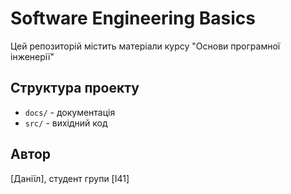 # Software Engineering Basics
Цей репозиторій містить матеріали курсу "Основи програмної інженерії"
## Структура проекту
- `docs/` - документація
- `src/` - вихідний код
## Автор
[Даніїл], студент групи [I41]